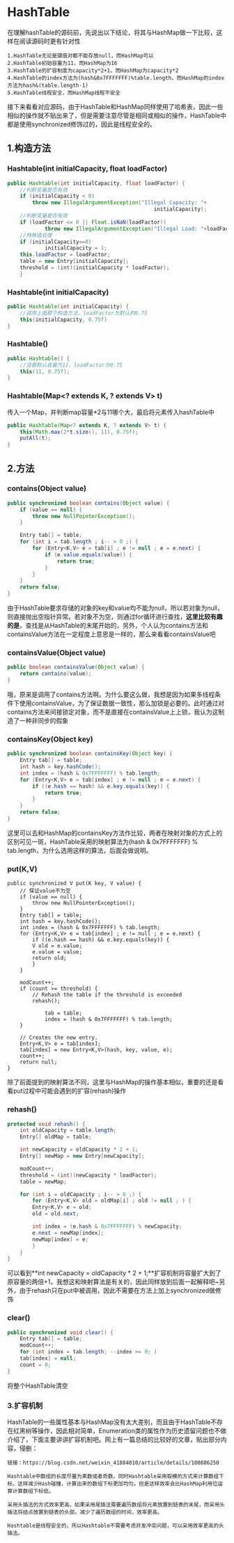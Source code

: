 # HashTable

在理解hashTable的源码前，先说出以下结论，将其与HashMap做一下比较，这样在阅读源码时更有针对性

```
1.HashTable无论是键值对都不能存放null，而HashMap可以
2.HashTable初始容量为11，而HashMap为16
3.HashTable的扩容制度为capacity*2+1，而HashMap为capacity*2
4.HashTable的index方法为(hash&0x7FFFFFFF)%table.length，而HashMap的index方法为hash&(table.length-1)
5.HashTable线程安全，而HashMap线程不安全
```

接下来看看对应源码，由于HashTable和HashMap同样使用了哈希表，因此一些相似的操作就不贴出来了，但是需要注意尽管是相同或相似的操作，HashTable中都是使用synchronized修饰过的，因此是线程安全的。



## 1.构造方法

### Hashtable(int initialCapacity, float loadFactor)

````java
public Hashtable(int initialCapacity, float loadFactor) {
    //判断变量是否有效
	if (initialCapacity < 0)
	    throw new IllegalArgumentException("Illegal Capacity: "+
                                               initialCapacity);
    //判断变量是否有效
    if (loadFactor <= 0 || Float.isNaN(loadFactor))
            throw new IllegalArgumentException("Illegal Load: "+loadFactor);
	//特殊值处理
    if (initialCapacity==0)
            initialCapacity = 1;
	this.loadFactor = loadFactor;
	table = new Entry[initialCapacity];
	threshold = (int)(initialCapacity * loadFactor);
    }
````



### Hashtable(int initialCapacity)

```java
public Hashtable(int initialCapacity) {
    //调用上面那个构造方法，loadFactor为默认的0.75
	this(initialCapacity, 0.75f)
}
```



### Hashtable()

```java
public Hashtable() {
    //设置默认容量为11，loadFactor为0.75
	this(11, 0.75f);
}
```



### Hashtable(Map<? extends K, ? extends V> t)

传入一个Map，并判断map容量*2与11哪个大，最后将元素传入hashTable中

```java
public Hashtable(Map<? extends K, ? extends V> t) {
	this(Math.max(2*t.size(), 11), 0.75f);
	putAll(t);
}
```



## 2.方法

### contains(Object value)

```java
public synchronized boolean contains(Object value) {
	if (value == null) {
	    throw new NullPointerException();
	}

	Entry tab[] = table;
	for (int i = tab.length ; i-- > 0 ;) {
	    for (Entry<K,V> e = tab[i] ; e != null ; e = e.next) {
			if (e.value.equals(value)) {
		    	return true;
			}
	    }
	}
	return false;
}
```

由于HashTable要求存储的对象的key和value均不能为null，所以若对象为null，则直接抛出空指针异常。若对象不为空，则通过for循环进行查找，**这里比较有趣的是**，查找是从HashTable的末尾开始的，另外，个人认为contains方法和containsValue方法在一定程度上意思是一样的，那么来看看containsValue吧



### containsValue(Object value)

```java
public boolean containsValue(Object value) {
	return contains(value);
}
```

哦，原来是调用了contains方法啊。为什么要这么做，我想是因为如果多线程条件下使用containsValue，为了保证数据一致性，那么加锁是必要的。此时通过对contains方法来间接锁定对象，而不是直接在containsValue上上锁，我认为这制造了一种非同步的假象



### containsKey(Object key)

```java
public synchronized boolean containsKey(Object key) {
	Entry tab[] = table;
	int hash = key.hashCode();
	int index = (hash & 0x7FFFFFFF) % tab.length;
	for (Entry<K,V> e = tab[index] ; e != null ; e = e.next) {
	    if ((e.hash == hash) && e.key.equals(key)) {
			return true;
	    }
	}
	return false;
}
```

这里可以去和HashMap的containsKey方法作比较，两者在映射对象的方式上的区别可见一斑，HashTable采用的映射算法为(hash & 0x7FFFFFFF) % tab.length，为什么选用这样的算法，后面会做说明。



### put(K,V)

```
public synchronized V put(K key, V value) {
	// 保证value不为空
	if (value == null) {
	    throw new NullPointerException();
	}
	Entry tab[] = table;
	int hash = key.hashCode();
	int index = (hash & 0x7FFFFFFF) % tab.length;
	for (Entry<K,V> e = tab[index] ; e != null ; e = e.next) {
	    if ((e.hash == hash) && e.key.equals(key)) {
		V old = e.value;
		e.value = value;
		return old;
	    }
	}

	modCount++;
	if (count >= threshold) {
	    // Rehash the table if the threshold is exceeded
	    rehash();

            tab = table;
            index = (hash & 0x7FFFFFFF) % tab.length;
	}

	// Creates the new entry.
	Entry<K,V> e = tab[index];
	tab[index] = new Entry<K,V>(hash, key, value, e);
	count++;
	return null;
}
```

除了前面提到的映射算法不同，这里与HashMap的操作基本相似，重要的还是看看put过程中可能会遇到的扩容(rehash)操作



### rehash()

```java
protected void rehash() {
	int oldCapacity = table.length;
	Entry[] oldMap = table;

	int newCapacity = oldCapacity * 2 + 1;
	Entry[] newMap = new Entry[newCapacity];

	modCount++;
	threshold = (int)(newCapacity * loadFactor);
	table = newMap;

	for (int i = oldCapacity ; i-- > 0 ;) {
	    for (Entry<K,V> old = oldMap[i] ; old != null ; ) {
		Entry<K,V> e = old;
		old = old.next;

		int index = (e.hash & 0x7FFFFFFF) % newCapacity;
		e.next = newMap[index];
		newMap[index] = e;
	    }
	}
}
```

可以看到**int newCapacity = oldCapacity * 2 + 1;**扩容机制将容量扩大到了原容量的两倍+1，我想这和映射算法是有关的，因此同样放到后面一起解释吧~另外，由于rehash只在put中被调用，因此不需要在方法上加上synchronized做修饰



### clear()

```java
public synchronized void clear() {
	Entry tab[] = table;
	modCount++;
	for (int index = tab.length; --index >= 0; )
    tab[index] = null;
	count = 0;
}
```

将整个HashTable清空



### 3.扩容机制

HashTable的一些属性基本与HashMap没有太大差别，而且由于HashTable不存在红黑树等操作，因此相对简单，Enumeration类的属性作为历史遗留问题也不做介绍了，下面主要讲讲扩容机制吧。网上有一篇总结的比较好的文章，贴出部分内容，侵删：

```
链接：https://blog.csdn.net/weixin_41884010/article/details/100886250

Hashtable中数组的长度尽量为素数或者奇数，同时Hashtable采用取模的方式来计算数组下标，这样减少Hash碰撞，计算出来的数组下标更加均匀。但是这样效率会比HashMap利用位运算计算数组下标低。

采用头插法的方式效率更高。如果采用尾插法需要遍历数组将元素放置到链表的末尾，而采用头插法将结点放置到链表的头部，减少了遍历数组的时间，效率更高。

Hashtable是线程安全的，所以Hashtable不需要考虑并发冲突问题，可以采用效率更高的头插法。
```










